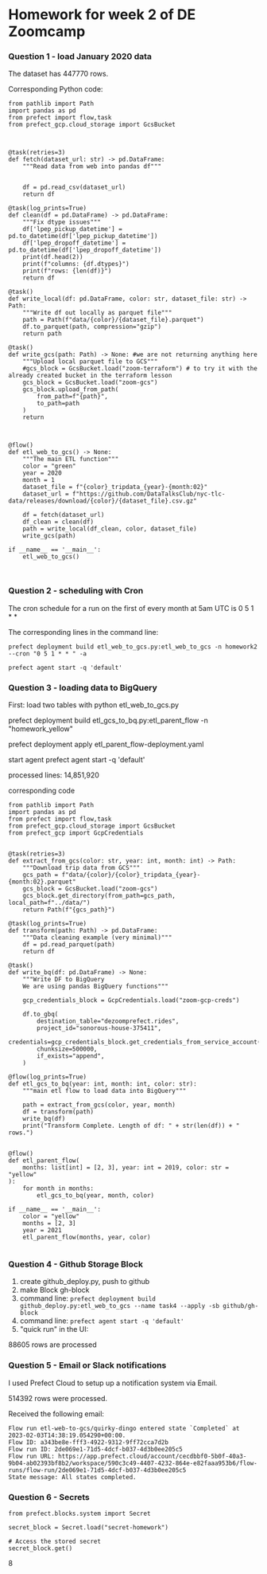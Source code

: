 # Homework for week 2 of DE Zoomcamp

### Question 1 - load January 2020 data

The dataset has 447770 rows.

Corresponding Python code:


```
from pathlib import Path
import pandas as pd
from prefect import flow,task
from prefect_gcp.cloud_storage import GcsBucket



@task(retries=3)
def fetch(dataset_url: str) -> pd.DataFrame: 
    """Read data from web into pandas df"""


    df = pd.read_csv(dataset_url)
    return df

@task(log_prints=True)
def clean(df = pd.DataFrame) -> pd.DataFrame:
    """Fix dtype issues"""
    df['lpep_pickup_datetime'] = pd.to_datetime(df['lpep_pickup_datetime'])
    df['lpep_dropoff_datetime'] = pd.to_datetime(df['lpep_dropoff_datetime'])
    print(df.head(2))
    print(f"columns: {df.dtypes}")
    print(f"rows: {len(df)}")
    return df

@task()
def write_local(df: pd.DataFrame, color: str, dataset_file: str) -> Path:
    """Write df out locally as parquet file"""
    path = Path(f"data/{color}/{dataset_file}.parquet")
    df.to_parquet(path, compression="gzip")
    return path

@task()
def write_gcs(path: Path) -> None: #we are not returning anything here
    """Upload local parquet file to GCS"""
    #gcs_block = GcsBucket.load("zoom-terraform") # to try it with the already created bucket in the terraform lesson
    gcs_block = GcsBucket.load("zoom-gcs")
    gcs_block.upload_from_path(
        from_path=f"{path}",
        to_path=path
    )
    return 



@flow()
def etl_web_to_gcs() -> None:
    """The main ETL function"""
    color = "green"
    year = 2020
    month = 1
    dataset_file = f"{color}_tripdata_{year}-{month:02}"
    dataset_url = f"https://github.com/DataTalksClub/nyc-tlc-data/releases/download/{color}/{dataset_file}.csv.gz"

    df = fetch(dataset_url)
    df_clean = clean(df)
    path = write_local(df_clean, color, dataset_file)
    write_gcs(path)

if __name__ == '__main__':
    etl_web_to_gcs()



```


### Question 2 - scheduling with Cron

The cron schedule for a run on the first of every month at 5am UTC is 0 5 1 * *

The corresponding lines in the command line:

`prefect deployment build etl_web_to_gcs.py:etl_web_to_gcs -n homework2 --cron "0 5 1 * * " -a`

`prefect agent start -q 'default'`

### Question 3 - loading data to BigQuery

First: load two tables with python etl_web_to_gcs.py 



prefect deployment build etl_gcs_to_bq.py:etl_parent_flow -n "homework_yellow"

prefect deployment apply etl_parent_flow-deployment.yaml

start agent
prefect agent start -q 'default'

processed lines:
14,851,920


corresponding code

```
from pathlib import Path
import pandas as pd
from prefect import flow,task
from prefect_gcp.cloud_storage import GcsBucket
from prefect_gcp import GcpCredentials


@task(retries=3)
def extract_from_gcs(color: str, year: int, month: int) -> Path:
    """Download trip data from GCS"""
    gcs_path = f"data/{color}/{color}_tripdata_{year}-{month:02}.parquet"
    gcs_block = GcsBucket.load("zoom-gcs")
    gcs_block.get_directory(from_path=gcs_path, local_path=f"../data/")
    return Path(f"{gcs_path}")

@task(log_prints=True)
def transform(path: Path) -> pd.DataFrame:
    """Data cleaning example (very minimal)"""
    df = pd.read_parquet(path)
    return df

@task()
def write_bq(df: pd.DataFrame) -> None:
    """Write DF to BigQuery
    We are using pandas BigQuery functions"""
    
    gcp_credentials_block = GcpCredentials.load("zoom-gcp-creds")

    df.to_gbq(
        destination_table="dezoomprefect.rides",
        project_id="sonorous-house-375411",
        credentials=gcp_credentials_block.get_credentials_from_service_account(),
        chunksize=500000,
        if_exists="append",
    )

@flow(log_prints=True)
def etl_gcs_to_bq(year: int, month: int, color: str):
    """main etl flow to load data into BigQuery"""

    path = extract_from_gcs(color, year, month)
    df = transform(path)
    write_bq(df)
    print("Transform Complete. Length of df: " + str(len(df)) + " rows.")


@flow()
def etl_parent_flow(
    months: list[int] = [2, 3], year: int = 2019, color: str = "yellow"
):
    for month in months:
        etl_gcs_to_bq(year, month, color)

if __name__ == '__main__':
    color = "yellow"
    months = [2, 3]
    year = 2021
    etl_parent_flow(months, year, color)


```

### Question 4 - Github Storage Block

1. create github_deploy.py, push to github
2. make Block gh-block
3. command line: `prefect deployment build github_deploy.py:etl_web_to_gcs --name task4 --apply -sb github/gh-block`
4. command line: `prefect agent start -q 'default'`
5. "quick run" in the UI:

88605 rows are processed


### Question 5 - Email or Slack notifications

I used Prefect Cloud to setup up a notification system via Email.

514392 rows were processed.

Received the following email:

```
Flow run etl-web-to-gcs/quirky-dingo entered state `Completed` at 2023-02-03T14:38:19.054290+00:00.
Flow ID: a343be8e-fff3-4922-9312-9ff72cca7d2b
Flow run ID: 2de069e1-71d5-4dcf-b037-4d3b0ee205c5
Flow run URL: https://app.prefect.cloud/account/cecdbbf0-5b0f-40a3-9b04-ab02393bf8b2/workspace/590c3c49-4407-4232-864e-e82faaa953b6/flow-runs/flow-run/2de069e1-71d5-4dcf-b037-4d3b0ee205c5
State message: All states completed.
```


### Question 6 - Secrets

```
from prefect.blocks.system import Secret

secret_block = Secret.load("secret-homework")

# Access the stored secret
secret_block.get()

```

8
